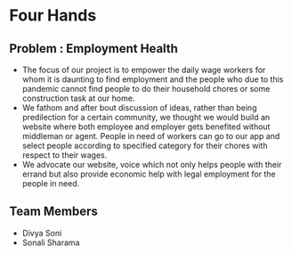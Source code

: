 # Four Hands

## Problem : Employment Health

- The focus of our project is to empower the daily wage workers for whom it is daunting to find employment and the people who due to this pandemic cannot find people to do their household chores or some construction task at our home. 
- We fathom and after bout discussion of ideas, rather than being predilection for a certain community, we thought we would build an website where both employee and employer gets benefited without middleman or agent. People in need of workers can go to our app and select people according to specified category for their chores with respect to their wages.   
- We advocate our website, voice which not only helps people with their errand but also provide economic help with legal employment for the people in need.

## Team Members
- Divya Soni
- Sonali Sharama
